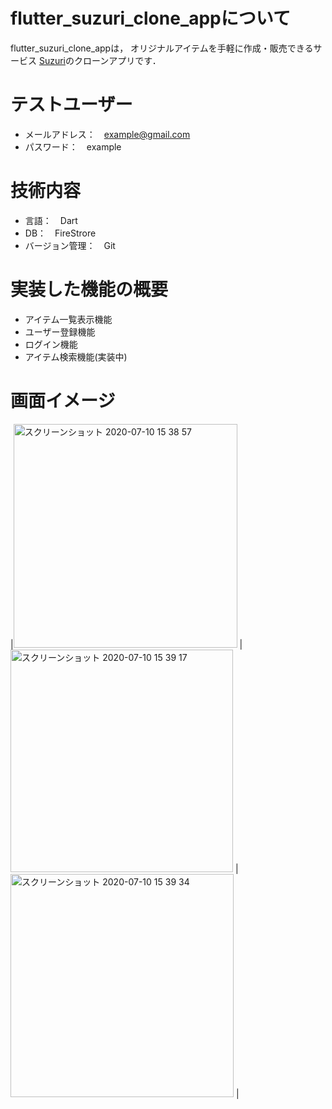 # flutter_suzuri_clone_appについて
flutter_suzuri_clone_appは， オリジナルアイテムを手軽に作成・販売できるサービス [Suzuri](https://suzuri.jp/)のクローンアプリです．

# テストユーザー
- メールアドレス：　example@gmail.com
- パスワード：　example

# 技術内容
- 言語：　Dart
- DB：　FireStrore
- バージョン管理：　Git

# 実装した機能の概要
- アイテム一覧表示機能
- ユーザー登録機能
- ログイン機能
- アイテム検索機能(実装中)

# 画面イメージ
|<img width="358" alt="スクリーンショット 2020-07-10 15 38 57" src="https://user-images.githubusercontent.com/38001967/87124448-cbb0e300-c2c3-11ea-802d-c0665b741dca.png"> |<img width="356" alt="スクリーンショット 2020-07-10 15 39 17" src="https://user-images.githubusercontent.com/38001967/87124457-ceabd380-c2c3-11ea-99c2-907aad1423d5.png"> |<img width="357" alt="スクリーンショット 2020-07-10 15 39 34" src="https://user-images.githubusercontent.com/38001967/87124465-d10e2d80-c2c3-11ea-92f5-475d76785b1f.png">  |
